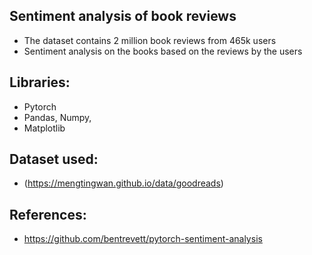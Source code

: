 ## Sentiment analysis of book reviews
  - The dataset contains 2 million book reviews from 465k users
  - Sentiment analysis on the books based on the reviews by the users
## Libraries:
  - Pytorch
  - Pandas, Numpy,
  - Matplotlib
## Dataset used: 
  - (https://mengtingwan.github.io/data/goodreads)
## References:
  - https://github.com/bentrevett/pytorch-sentiment-analysis
  
